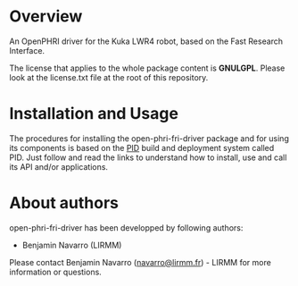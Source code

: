 
Overview
=========

An OpenPHRI driver for the Kuka LWR4 robot, based on the Fast Research Interface.

The license that applies to the whole package content is **GNULGPL**. Please look at the license.txt file at the root of this repository.



Installation and Usage
=======================

The procedures for installing the open-phri-fri-driver package and for using its components is based on the [PID](http://pid.lirmm.net/pid-framework/pages/install.html) build and deployment system called PID. Just follow and read the links to understand how to install, use and call its API and/or applications.

About authors
=====================

open-phri-fri-driver has been developped by following authors: 
+ Benjamin Navarro (LIRMM)

Please contact Benjamin Navarro (navarro@lirmm.fr) - LIRMM for more information or questions.




